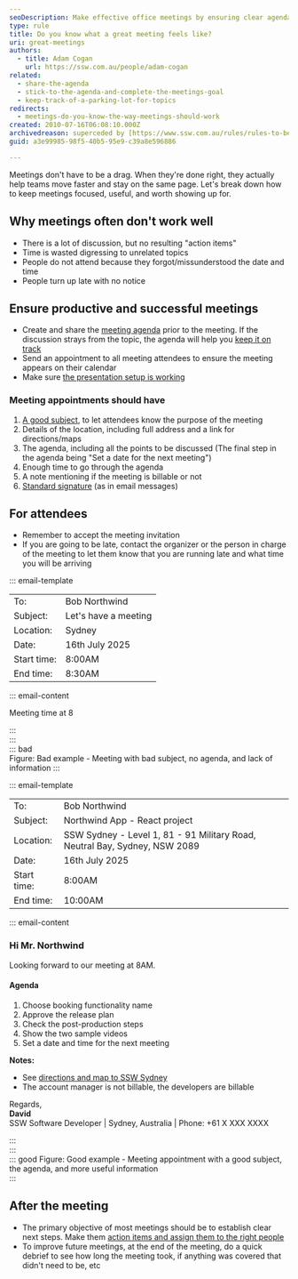 ```yaml
---
seoDescription: Make effective office meetings by ensuring clear agendas, punctual attendees, and productive discussions to achieve desired outcomes.
type: rule
title: Do you know what a great meeting feels like?
uri: great-meetings
authors:
  - title: Adam Cogan
    url: https://ssw.com.au/people/adam-cogan
related:
  - share-the-agenda
  - stick-to-the-agenda-and-complete-the-meetings-goal
  - keep-track-of-a-parking-lot-for-topics
redirects:
  - meetings-do-you-know-the-way-meetings-should-work
created: 2010-07-16T06:08:10.000Z
archivedreason: superceded by [https://www.ssw.com.au/rules/rules-to-better-meetings](/rules/rules-to-better-meetings)
guid: a3e99985-98f5-40b5-95e9-c39a8e596886

---
```


Meetings don't have to be a drag. When they're done right, they actually help teams move faster and stay on the same page. Let's break down how to keep meetings focused, useful, and worth showing up for.

<!--endintro-->

## Why meetings often don't work well

* There is a lot of discussion, but no resulting "action items"
* Time is wasted digressing to unrelated topics
* People do not attend because they forgot/missunderstood the date and time
* People turn up late with no notice

## Ensure productive and successful meetings

* Create and share the [meeting agenda](/share-the-agenda) prior to the meeting. If the discussion strays from the topic, the agenda will help you [keep it on track](/keep-track-of-a-parking-lot-for-topics)
* Send an appointment to all meeting attendees to ensure the meeting appears on their calendar
* Make sure [the presentation setup is working](https://my.sugarlearning.com/SSW/items/13053/av-setup-for-microsoft-teams-meetings-sydney-chapel)

### Meeting appointments should have

1. [A good subject](/good-email-subject), to let attendees know the purpose of the meeting
2. Details of the location, including full address and a link for directions/maps
3. The agenda, including all the points to be discussed (The final step in the agenda being "Set a date for the next meeting")
4. Enough time to go through the agenda
5. A note mentioning if the meeting is billable or not
6. [Standard signature](/great-email-signatures) (as in email messages)

## For attendees

* Remember to accept the meeting invitation
* If you are going to be late, contact the organizer or the person in charge of the meeting to let them know that you are running late and what time you will be arriving

::: email-template  

| | |
| -------- | --- |
| To: | Bob Northwind |
| Subject: | Let's have a meeting |  
| Location: | Sydney |  
| Date: | 16th July 2025 |
| Start time: | 8:00AM |
| End time: | 8:30AM |
::: email-content

Meeting time at 8

:::  
:::  
::: bad  
Figure: Bad example - Meeting with bad subject, no agenda, and lack of information
:::

::: email-template  

| | |
| -------- | --- |
| To: | Bob Northwind |
| Subject: | Northwind App - React project |  
| Location: | SSW Sydney - Level 1, 81 - 91 Military Road, Neutral Bay, Sydney, NSW 2089 |  
| Date: | 16th July 2025 |
| Start time: | 8:00AM |
| End time: | 10:00AM |
::: email-content

### Hi Mr. Northwind

Looking forward to our meeting at 8AM.

#### Agenda

1. Choose booking functionality name
2. Approve the release plan
3. Check the post-production steps
4. Show the two sample videos
5. Set a date and time for the next meeting

**Notes:**

* See [directions and map to SSW Sydney](https://www.ssw.com.au/offices/sydney)
* The account manager is not billable, the developers are billable

Regards,  
**David**  
SSW Software Developer | Sydney, Australia | Phone: +61 X XXX XXXX

:::  
:::  
::: good
Figure: Good example - Meeting appointment with a good subject, the agenda, and more useful information  
:::

## After the meeting

* The primary objective of most meetings should be to establish clear next steps. Make them [action items and assign them to the right people](/creating-action-items)
* To improve future meetings, at the end of the meeting, do a quick debrief to see how long the meeting took, if anything was covered that didn't need to be, etc
